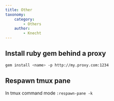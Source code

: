 ```yaml
---
title: Other
taxonomy:
    category:
        - Others
    author:
        - Knecht
---
```


## Install ruby gem behind a proxy
```bash
gem install <name> -p http://my.proxy.com:1234
```

## Respawn tmux pane
In tmux command mode `:respawn-pane -k`